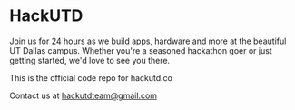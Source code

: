 # HackUTD

Join us for 24 hours as we build apps, hardware and more at the beautiful UT Dallas campus. Whether you're a seasoned hackathon goer or just getting started, we'd love to see you there.

This is the official code repo for hackutd.co

Contact us at hackutdteam@gmail.com
